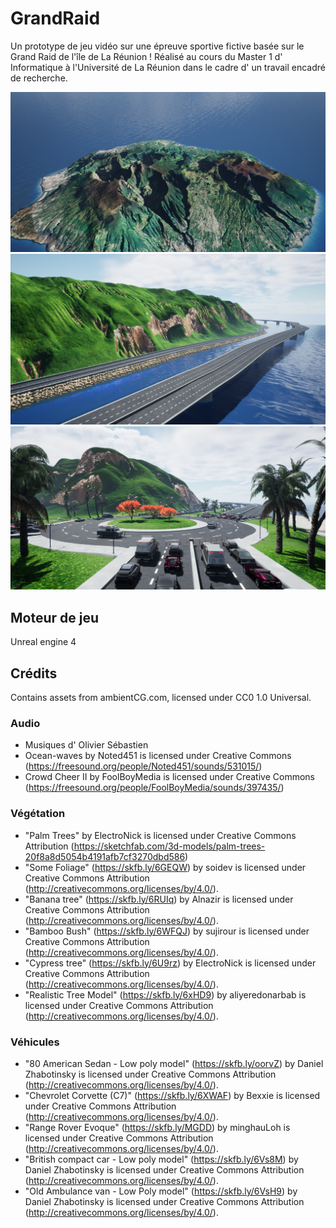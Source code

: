 # GrandRaid

Un prototype de jeu vidéo sur une épreuve sportive fictive basée sur le Grand Raid de l'île de La Réunion ! Réalisé au cours du Master 1 d' Informatique à l'Université de La Réunion dans le cadre d' un travail encadré de recherche.

![](reunion.png)
![](falaise.png)
![](rondpoint.png)

## Moteur de jeu

Unreal engine 4

## Crédits

Contains assets from ambientCG.com, licensed under CC0 1.0 Universal.

### Audio

- Musiques d' Olivier Sébastien
- Ocean-waves by Noted451 is licensed under Creative Commons (https://freesound.org/people/Noted451/sounds/531015/)
- Crowd Cheer II by FoolBoyMedia is licensed under Creative Commons (https://freesound.org/people/FoolBoyMedia/sounds/397435/)

### Végétation

- "Palm Trees" by ElectroNick is licensed under Creative Commons Attribution (https://sketchfab.com/3d-models/palm-trees-20f8a8d5054b4191afb7cf3270dbd586)
- "Some Foliage" (https://skfb.ly/6GEQW) by soidev is licensed under Creative Commons Attribution (http://creativecommons.org/licenses/by/4.0/).
- "Banana tree" (https://skfb.ly/6RUIq) by Alnazir is licensed under Creative Commons Attribution (http://creativecommons.org/licenses/by/4.0/).
- "Bamboo Bush" (https://skfb.ly/6WFQJ) by sujirour is licensed under Creative Commons Attribution (http://creativecommons.org/licenses/by/4.0/).
- "Cypress tree" (https://skfb.ly/6U9rz) by ElectroNick is licensed under Creative Commons Attribution (http://creativecommons.org/licenses/by/4.0/).
- "Realistic Tree Model" (https://skfb.ly/6xHD9) by aliyeredonarbab is licensed under Creative Commons Attribution (http://creativecommons.org/licenses/by/4.0/).

### Véhicules

- "80 American Sedan - Low poly model" (https://skfb.ly/oorvZ) by Daniel Zhabotinsky is licensed under Creative Commons Attribution (http://creativecommons.org/licenses/by/4.0/).
- "Chevrolet Corvette (C7)" (https://skfb.ly/6XWAF) by Bexxie is licensed under Creative Commons Attribution (http://creativecommons.org/licenses/by/4.0/).
- "Range Rover Evoque" (https://skfb.ly/MGDD) by minghauLoh is licensed under Creative Commons Attribution (http://creativecommons.org/licenses/by/4.0/).
- "British compact car - Low poly model" (https://skfb.ly/6Vs8M) by Daniel Zhabotinsky is licensed under Creative Commons Attribution (http://creativecommons.org/licenses/by/4.0/).
- "Old Ambulance van - Low Poly model" (https://skfb.ly/6VsH9) by Daniel Zhabotinsky is licensed under Creative Commons Attribution (http://creativecommons.org/licenses/by/4.0/).
